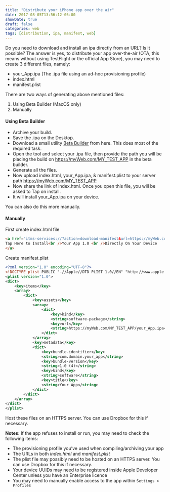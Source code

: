 ```yaml
---
title: "Distribute your iPhone app over the air"
date: 2017-08-05T13:56:12-05:00
showDate: true
draft: false
categories: web
tags: [distribution, ipa, manifest, web]
---
```


Do you need to download and install an ipa directly from an URL? Is it possible? The answer is yes, to distribute your app over-the-air (OTA, this means without using TestFlight or the official App Store), you may need to create 3 different files, namely:

- your_App.ipa (The .ipa file using an ad-hoc provisioning profile)
- index.html
- manifest.plist

There are two ways of generating above mentioned files:

1. Using Beta Builder (MacOS only)
2. Manually

#### Using Beta Builder

- Archive your build.
- Save the .ipa on the Desktop.
- Download a small utility [Beta Builder](http://www.hanchorllc.com/betabuilder-for-ios/) from here. This does most of the required task.
- Open the tool and select your .ipa file, then provide the path you will be placing the build on https://myWeb.com/MY_TEST_APP in the beta builder.
- Generate all the files.
- Now upload index.html, your_App.ipa, & manifest.plist to your server path https://myWeb.com/MY_TEST_APP
- Now share the link of index.html. Once you open this file, you will be asked to Tap on install.
- It will install your_App.ipa on your device.

You can also do this more manually.

#### Manually

First create index.html file

```html
<a href="itms-services://?action=download-manifest&url=https://myWeb.com/MY_TEST_APP/manifest.plist">
Tap Here to Install<br />Your App 1.0 <br />Directly On Your Device
</a>
```

Create manifest.plist
```xml
<?xml version="1.0" encoding="UTF-8"?>
<!DOCTYPE plist PUBLIC "-//Apple//DTD PLIST 1.0//EN" "http://www.apple.com/DTDs/PropertyList-1.0.dtd">
<plist version="1.0">
<dict>
    <key>items</key>
    <array>
        <dict>
            <key>assets</key>
            <array>
                <dict>
                    <key>kind</key>
                    <string>software-package</string>
                    <key>url</key>
                    <string>https://myWeb.com/MY_TEST_APP/your_App.ipa</string>
                </dict>
            </array>
            <key>metadata</key>
            <dict>
                <key>bundle-identifier</key>
                <string>com.domain.your_app</string>
                <key>bundle-version</key>
                <string>1.0 (4)</string>
                <key>kind</key>
                <string>software</string>
                <key>title</key>
                <string>Your App</string>
            </dict>
        </dict>
    </array>
</dict>
</plist>
```

Host these files on an HTTPS server. You can use Dropbox for this if necessary.

**Notes:** If the app refuses to install or run, you may need to check the following items:

- The provisioning profile you’ve used when compiling/archiving your app
- The URLs in both _index.html_ and _manifest.plist_
- The plist file may possibly need to be hosted on an HTTPS server. You can use Dropbox for this if necessary.
- Your device UUIDs may need to be registered inside Apple Developer Center unless you have an Enterprise licence
- You may need to manually enable access to the app within `Settings > Profiles`